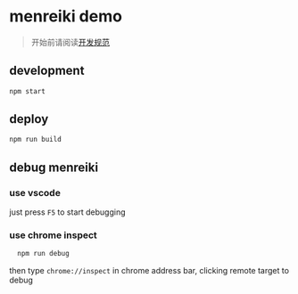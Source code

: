# menreiki demo

> 开始前请阅读[开发规范](STANDARD.md)

## development

``` bash
npm start
```

## deploy

``` bash
npm run build
```

## debug menreiki

### use vscode

just press `F5` to start debugging

### use chrome inspect

``` bash
  npm run debug
```

then type `chrome://inspect` in chrome address bar, clicking  remote target to debug